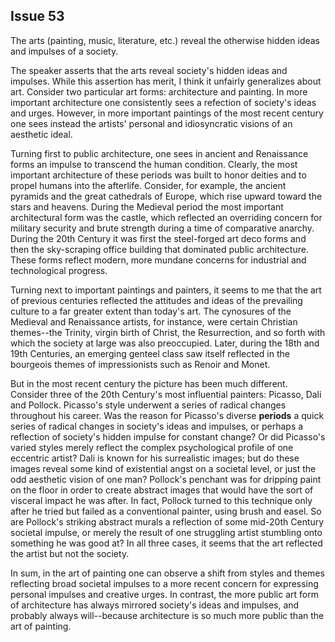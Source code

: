 
Issue 53
---------------------------

The arts (painting, music, literature, etc.) reveal the otherwise hidden ideas and impulses of a
society.

The speaker asserts that the arts reveal society's hidden ideas and impulses. While this
assertion has merit, I think it unfairly generalizes about art. Consider two particular art forms:
architecture and painting. In more important architecture one consistently sees a refection of
society's ideas and urges. However, in more important paintings of the most recent century
one sees instead the artists' personal and idiosyncratic visions of an aesthetic ideal.

Turning first to public architecture, one sees in ancient and Renaissance forms an impulse
to transcend the human condition. Clearly, the most important architecture of these periods
was built to honor deities and to propel humans into the afterlife. Consider, for example, the
ancient pyramids and the great cathedrals of Europe, which rise upward toward the stars and
heavens. During the Medieval period the most important architectural form was the castle,
which reflected an overriding concern for military security and brute strength during a time of
comparative anarchy. During the 20th Century it was first the steel-forged art deco forms and
then the sky-scraping office building that dominated public architecture. These forms reflect
modern, more mundane concerns for industrial and technological progress.

Turning next to important paintings and painters, it seems to me that the art of previous
centuries reflected the attitudes and ideas of the prevailing culture to a far greater extent than
today's art. The cynosures of the Medieval and Renaissance artists, for instance, were certain
Christian themes--the Trinity, virgin birth of Christ, the Resurrection, and so forth with which the
society at large was also preoccupied. Later, during the 18th and 19th Centuries, an emerging
genteel class saw itself reflected in the bourgeois themes of impressionists such as Renoir and
Monet.

But in the most recent century the picture has been much different. Consider three of the
20th Century's most influential painters: Picasso, Dali and Pollock. Picasso's style underwent a
series of radical changes throughout his career. Was the reason for Picasso's diverse
**periods** a quick series of radical changes in society's ideas and impulses, or perhaps a
reflection of society's hidden impulse for constant change? Or did Picasso's varied styles
merely reflect the complex psychological profile of one eccentric artist? Dali is known for his
surrealistic images; but do these images reveal some kind of existential angst on a societal
level, or just the odd aesthetic vision of one man? Pollock's penchant was for dripping paint on
the floor in order to create abstract images that would have the sort of visceral impact he was
after. In fact, Pollock turned to this technique only after he tried but failed as a conventional
painter, using brush and easel. So are Pollock's striking abstract murals a reflection of some
mid-20th Century societal impulse, or merely the result of one struggling artist stumbling onto
something he was good at? In all three cases, it seems that the art reflected the artist but not
the society.

In sum, in the art of painting one can observe a shift from styles and themes reflecting broad
societal impulses to a more recent concern for expressing personal impulses and creative
urges. In contrast, the more public art form of architecture has always mirrored society's ideas
and impulses, and probably always will--because architecture is so much more public than the
art of painting.


